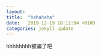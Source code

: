 ```yaml
---
layout: 
title:  "hahahaha"
date:   2019-12-19 18:12:54 +0100
categories: jekyll update
---
```


hhhhhhhh被骗了吧

[jekyll-docs]: https://jekyllrb.com/docs/home
[jekyll-gh]:   https://github.com/jekyll/jekyll
[jekyll-talk]: https://talk.jekyllrb.com/
